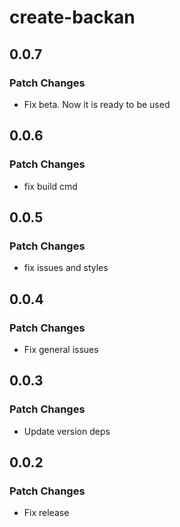 # create-backan

## 0.0.7

### Patch Changes

- Fix beta. Now it is ready to be used

## 0.0.6

### Patch Changes

- fix build cmd

## 0.0.5

### Patch Changes

- fix issues and styles

## 0.0.4

### Patch Changes

- Fix general issues

## 0.0.3

### Patch Changes

- Update version deps

## 0.0.2

### Patch Changes

- Fix release
